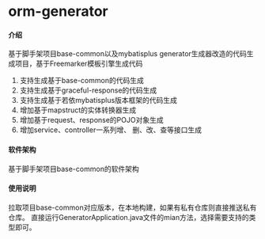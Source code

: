# orm-generator

#### 介绍

基于脚手架项目base-common以及mybatisplus generator生成器改造的代码生成项目，基于Freemarker模板引擎生成代码

1. 支持生成基于base-common的代码生成
2. 支持生成基于graceful-response的代码生成
3. 支持生成基于若依mybatisplus版本框架的代码生成
4. 增加基于mapstruct的实体转换器生成
5. 增加基于request、response的POJO对象生成
6. 增加service、controller一系列增、 删、改、查等接口生成

#### 软件架构

基于脚手架项目base-common的软件架构

#### 使用说明

拉取项目base-common对应版本，在本地构建，如果有私有仓库则直接推送私有仓库。
直接运行GeneratorApplication.java文件的mian方法，选择需要支持的类型即可。
